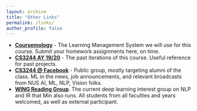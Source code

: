 ```yaml
---
layout: archive
title: "Other Links"
permalink: /links/
author_profile: false
---
```


* **[Coursemology](https://www.coursemology.org/courses/1677/)** - The Learning Management System we will use for this course.  Submit your homework assignments here, on time.
* **[CS3244 AY 19/20](http://www.comp.nus.edu.sg/~kanmy/courses/3244_1910/)** - The past iterations of this course.  Useful reference for past projects.</li>
* **[CS3244 @ Facebook](http://www.facebook.com/cs3244/)** - Public group, mostly targeting alumni of the class.  ML in the news, job announcements, and relevant broadcasts from NUS AI, ML, NLP, Vision folks.
* **[WING Reading Group]()**.  The current deep learning interest group on NLP and IR that Min also runs.  All students from all faculties and years welcomed, as well as external participant.
